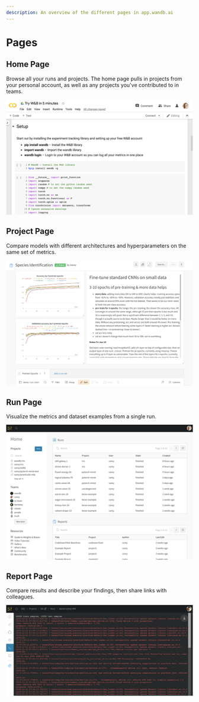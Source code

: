 ```yaml
---
description: An overview of the different pages in app.wandb.ai
---
```


# Pages

## Home Page

Browse all your runs and projects. The home page pulls in projects from your personal account, as well as any projects you've contributed to in teams. 

![](../../.gitbook/assets/image%20%2826%29.png)

## Project Page

Compare models with different architectures and hyperparameters on the same set of metrics.

![](../../.gitbook/assets/image%20%2819%29.png)

## Run Page

Visualize the metrics and dataset examples from a single run.

![](../../.gitbook/assets/image%20%2813%29.png)

## Report Page

Compare results and describe your findings, then share links with colleagues.

![](../../.gitbook/assets/image%20%2821%29.png)

